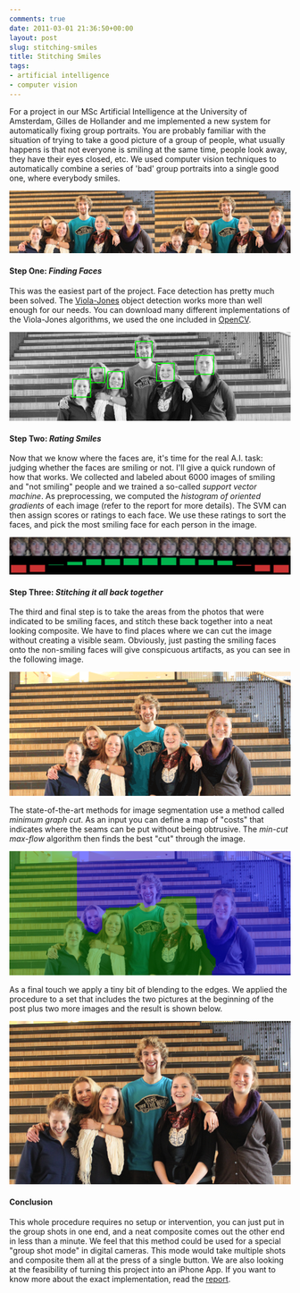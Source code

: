 ```yaml
---
comments: true
date: 2011-03-01 21:36:50+00:00
layout: post
slug: stitching-smiles
title: Stitching Smiles
tags:
- artificial intelligence
- computer vision
---
```


For a project in our MSc Artificial Intelligence at the University of Amsterdam, Gilles de Hollander and me implemented a new system for automatically fixing group portraits. You are probably familiar with the situation of trying to take a good picture of a group of people, what usually happens is that not everyone is smiling at the same time, people look away, they have their eyes closed, etc. We used computer vision techniques to automatically combine a series of 'bad' group portraits into a single good one, where everybody smiles.

![An example of a group portrait where not everybody was smiling at once.](/assets/2011-03-01-stitching-smiles/source-images.png)


#### Step One: _Finding Faces_

This was the easiest part of the project. Face detection has pretty much been solved. The [Viola-Jones](http://en.wikipedia.org/wiki/Viola-Jones_object_detection_framework) object detection works more than well enough for our needs. You can download many different implementations of the Viola-Jones algorithms, we used the one included in [OpenCV](http://opencv.willowgarage.com/wiki/).

![Results of the Viola-Jones face detection.](/assets/2011-03-01-stitching-smiles/violajones.png)


#### Step Two: _Rating Smiles_

Now that we know where the faces are, it's time for the real A.I. task: judging whether the faces are smiling or not. I'll give a quick rundown of how that works. We collected and labeled about 6000 images of smiling and "not smiling" people and we trained a so-called _support vector machine_. As preprocessing, we computed the _histogram of oriented gradients_ of each image  (refer to the report for more details). The SVM can then assign scores or ratings to each face. We use these ratings to sort the faces, and pick the most smiling face for each person in the image.

![Smile ratings for frames of a movie displayed as bars.](/assets/2011-03-01-stitching-smiles/smilerates.png)


#### Step Three: _Stitching it all back together_

The third and final step is to take the areas from the photos that were indicated to be smiling faces, and stitch these back together into a neat looking composite. We have to find places where we can cut the image without creating a visible seam. Obviously, just pasting the smiling faces onto the non-smiling faces will give conspicuous artifacts, as you can see in the following image.

![Just pasting the smiling faces doesn't quite cut it.](/assets/2011-03-01-stitching-smiles/copypasted.gif)

The state-of-the-art methods for image segmentation use a method called _minimum graph cut_. As an input you can define a map of "costs" that indicates where the seams can be put without being obtrusive. The _min-cut max-flow_ algorithm then finds the best "cut" through the image.

![Blue areas were taken from picture A, green areas from picture B.](/assets/2011-03-01-stitching-smiles/overlayed-labels.png)

As a final touch we apply a tiny bit of blending to the edges. We applied the procedure to a set that includes the two pictures at the beginning of the post plus two more images and the result is shown below.

[![The resulting image: everyone is smiling!](/assets/2011-03-01-stitching-smiles/final-stitched-01.png)](/assets/2011-03-01-stitching-smiles/final-stitched-01.png)


#### Conclusion

This whole procedure requires no setup or intervention, you can just put in the group shots in one end, and a neat composite comes out the other end in less than a minute. We feel that this method could be used for a special "group shot mode" in digital cameras. This mode would take multiple shots and composite them all at the press of a single button. We are also looking at the feasibility of turning this project into an iPhone App. If you want to know more about the exact implementation, read the [report](/assets/2011-03-01-stitching-smiles/projectAI-2011-dehollander-vandenberg.pdf).
